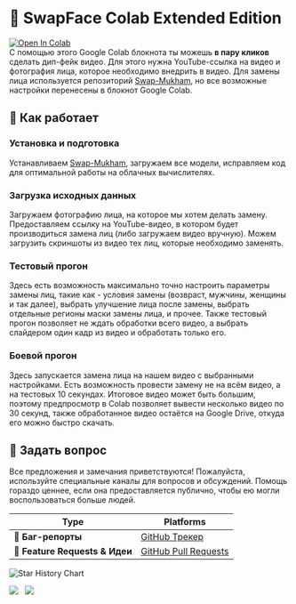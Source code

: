 # 🗿 SwapFace Colab Extended Edition
[![Open In Colab](https://colab.research.google.com/assets/colab-badge.svg)](https://colab.research.google.com/github/self-destruction/SwapFace/blob/main/SwapFace_Video_Colab_Edition.ipynb)  
С помощью этого Google Colab блокнота ты можешь <b>в пару кликов</b> сделать дип-фейк видео. Для этого нужна YouTube-ссылка на видео и фотография лица, которое необходимо внедрить в видео. Для замены лица используется репозиторий [Swap-Mukham](https://github.com/harisreedhar/Swap-Mukham), но все возможные настройки перенесены в блокнот Google Colab.

## 💪 Как работает

### Установка и подготовка

Устанавливаем [Swap-Mukham](https://github.com/harisreedhar/Swap-Mukham), загружаем все модели, исправляем код для оптимальной работы на облачных вычислителях.

### Загрузка исходных данных

Загружаем фотографию лица, на которое мы хотем делать замену. Предоставляем ссылку на YouTube-видео, в котором будет производиться замена лиц (либо загружаем видео вручную). Можем загрузить скриншоты из видео тех лиц, которые необходимо заменять.

### Тестовый прогон

Здесь есть возможность максимально точно настроить параметры замены лиц, такие как - условия замены (возвраст, мужчины, женщины и так далее), выбрать улучшение лица после замены, выбрать отдельные регионы маски замены лица, и прочее. Также тестовый прогон позволяет не ждать обработки всего видео, а выбрать слайдером один кадр из видео и обработать только его.

### Боевой прогон

Здесь запускается замена лица на нашем видео с выбранными настройками. Есть возможность провести замену не на всём видео, а на тестовых 10 секундах. Итоговое видео может быть большим, поэтому предпросмотр в Colab позволяет вывести несколько видео по 30 секунд, также обработанное видео остаётся на Google Drive, откуда его можно быстро скачать.

## 💬 Задать вопрос
Все предложения и замечания приветствуются! Пожалуйста, используйте специальные каналы для вопросов и обсуждений. Помощь гораздо ценнее, если она предоставляется публично, чтобы ею могли воспользоваться больше людей.

| Type                            | Platforms                               |
| ------------------------------- | --------------------------------------- |
| 🚨 **Баг-репорты**              | [GitHub Трекер]                  |
| 🎁 **Feature Requests & Идеи** | [GitHub Pull Requests]                  |

[gitHub трекер]: https://github.com/self-destruction/SwapFace/issues
[github pull requests]: https://github.com/self-destruction/SwapFace/pulls

<picture>
  <source media="(prefers-color-scheme: dark)" srcset="https://api.star-history.com/svg?repos=self-destruction/SwapFace&type=Date&theme=dark" />
  <source media="(prefers-color-scheme: light)" srcset="https://api.star-history.com/svg?repos=self-destruction/SwapFace&type=Date" />
  <img alt="Star History Chart" src="https://api.star-history.com/svg?repos=self-destruction/SwapFace&type=Date" />
</picture>

[![](https://img.buymeacoffee.com/button-api/?text=Buy%20me%20a%20Coffee%20for%20Morning&emoji=:☕&slug=intercross&button_colour=c69d8a&font_colour=000000&font_family=Arial&outline_colour=000000&coffee_colour=FFDD00)](https://ko-fi.com/intercross) &nbsp;
[![](https://img.buymeacoffee.com/button-api/?text=Buy%20me%20a%20Beer%20for%20the%20Night&emoji=🍺&slug=intercross&button_colour=FFDD00&font_colour=000000&font_family=Arial&outline_colour=000000&coffee_colour=ffffff)](https://www.buymeacoffee.com/intercross)  
